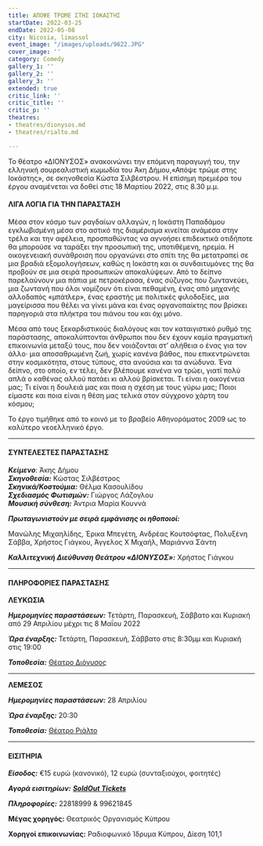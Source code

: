 ```yaml
---
title: ΑΠΟΨΕ ΤΡΩΜΕ ΣΤΗΣ ΙΟΚΑΣΤΗΣ
startDate: 2022-03-25
endDate: 2022-05-08
city: Nicosia, limassol
event_image: "/images/uploads/9622.JPG"
cover_image: ''
category: Comedy
gallery_1: ''
gallery_2: ''
gallery_3: ''
extended: true
critic_link: ''
critic_title: ''
critic_p: ''
theatres:
- theatres/dionysos.md
- theatres/rialto.md

---
```

Το θέατρο «ΔΙΟΝΥΣΟΣ» ανακοινώνει την επόμενη παραγωγή του, την ελληνική σουρεαλιστική κωμωδία του Άκη Δήμου,«Απόψε τρώμε στης Ιοκάστης», σε σκηνοθεσία Κώστα Σιλβέστρου. Η επίσημη πρεμιέρα του έργου αναμένεται να δοθεί στις 18 Μαρτίου 2022, στις 8.30 μ.μ.

#### ΛΙΓΑ ΛΟΓΙΑ ΓΙΑ ΤΗΝ ΠΑΡΑΣΤΑΣΗ

Μέσα στον κόσμο των ραγδαίων αλλαγών, η Ιοκάστη Παπαδάμου εγκλωβισμένη μέσα στο αστικό της διαμέρισμα κινείται ανάμεσα στην τρέλα και την αφέλεια, προσπαθώντας να αγνοήσει επιδεικτικά οτιδήποτε θα μπορούσε να ταράξει την προσωπική της, υποτιθέμενη, ηρεμία. Η οικογενειακή συνάθροιση που οργανώνει στο σπίτι της θα μετατραπεί σε μια βραδιά εξομολογήσεων, καθώς η Ιοκάστη και οι συνδαιτυμόνες της θα προβούν σε μια σειρά προσωπικών αποκαλύψεων. Από το δείπνο παρελαύνουν μια πάπια με πετροκέρασα, ένας σύζυγος που ζωντανεύει, μια ζωντανή που όλοι νομίζουν ότι είναι πεθαμένη, ένας από μηχανής αλλοδαπός «μπάτλερ», ένας εραστής με πολιτικές φιλοδοξίες, μια μαγείρισσα που θέλει να γίνει μάνα και ένας οργανοπαίκτης που βρίσκει παρηγοριά στα πλήκτρα του πιάνου του και όχι μόνο.

Μέσα από τους ξεκαρδιστικούς διαλόγους και τον καταιγιστικό ρυθμό της παράστασης, αποκαλύπτονται άνθρωποι που δεν έχουν καμία πραγματική επικοινωνία μεταξύ τους, που δεν νοιάζονται στ’ αλήθεια ο ένας για τον άλλο· μια αποσαθρωμένη ζωή, χωρίς κανένα βάθος, που επικεντρώνεται στην κοσμικότητα, στους τύπους, στα ανούσια και τα ανώδυνα. Ένα δείπνο, στο οποίο, εν τέλει, δεν βλέπουμε κανένα να τρώει, γιατί πολύ απλά ο καθένας αλλού πατάει κι αλλού βρίσκεται. Τι είναι η οικογένεια μας; Τι είναι η δουλειά μας και ποια η σχέση με τους γύρω μας; Ποιοι είμαστε και ποια είναι η θέση μας τελικά στον σύγχρονο χάρτη του κόσμου;

Το έργο τιμήθηκε από το κοινό με το βραβείο Αθηνοράματος 2009 ως το καλύτερο νεοελληνικό έργο.

***

#### ΣΥΝΤΕΛΕΣΤΕΣ ΠΑΡΑΣΤΑΣΗΣ

**_Κείμενο_**: Άκης Δήμου  
**_Σκηνοθεσία:_** Κώστας Σιλβέστρος  
**_Σκηνικά/Κοστούμια:_** Θέλμα Κασουλίδου  
**_Σχεδιασμός Φωτισμών:_** Γιώργος Λάζογλου  
**_Μουσική σύνθεση:_** Άντρια Μαρία Κουννά

**_Πρωταγωνιστούν με σειρά εμφάνισης οι ηθοποιοί:_**

Μανώλης Μιχαηλίδης, Έρικα Μπεγέτη, Ανδρέας Κουτσόφτας, Πολυξένη Σάββα, Χρήστος Γιάγκου, Άγγελος Χ ́Μιχαήλ, Μαριάννα Σάντη

**_Καλλιτεχνική Διεύθυνση Θεάτρου «ΔΙΟΝΥΣΟΣ»:_** Χρήστος Γιάγκου

***

#### ΠΛΗΡΟΦΟΡΙΕΣ ΠΑΡΑΣΤΑΣΗΣ

**ΛΕΥΚΩΣΙΑ**

**_Ημερομηνίες παραστάσεων:_** Τετάρτη, Παρασκευή, Σάββατο και Κυριακή από 29 Απριλίου μέχρι τις 8 Μαΐου 2022

**_Ώρα έναρξης:_** Τετάρτη, Παρασκευή, Σάββατο στις 8:30μμ και Κυριακή στις 19:00

**_Τοποθεσία:_** [Θέατρο Διόνυσος](https://www.google.com/maps/place/%CE%B8%CE%B5%CE%B1%CF%84%CF%81%CE%BF+%CE%94%CE%B9%CE%BF%CE%BD%CF%85%CF%83%CE%BF%CF%82/@35.1686311,33.3556973,17z/data=!3m1!4b1!4m5!3m4!1s0x14de175732dbde29:0x4af3518ddb9b13c2!8m2!3d35.1686267!4d33.357886)

***

**​ΛΕΜΕΣΟΣ**

**_Ημερομηνίες παραστάσεων:_** 28 Απριλίου

**_Ώρα έναρξης:_** 20:30

**_Τοποθεσία:_** [Θέατρο Ριάλτο](https://www.google.com/maps/place/Rialto+Theatre/@34.6795663,33.0436127,17z/data=!3m1!4b1!4m5!3m4!1s0x14e7331ab1ec9197:0xdf6e42bed1d077b1!8m2!3d34.6795619!4d33.0458014)

***

#### ΕΙΣΙΤΗΡΙΑ

**_Είσοδος:_** €15 ευρώ (κανονικό), 12 ευρώ (συνταξιούχοι, φοιτητές)

**_Αγορά εισιτηρίων:_** [**_SoldOut Tickets_**](https://www.soldoutticketbox.com/en/home)

**_Πληροφορίες:_** 22818999 & 99621845

**Μέγας χορηγός:** Θεατρικός Οργανισμός Κύπρου

**Χορηγοί επικοινωνίας:** Ραδιοφωνικό Ίδρυμα Κύπρου, Δίεση 101,1